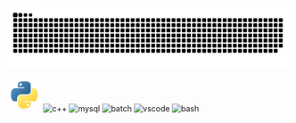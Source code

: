 <picture>
  <source
    media="(prefers-color-scheme: dark)"
    srcset="https://raw.githubusercontent.com/platane/snk/output/github-contribution-grid-snake-dark.svg"
  />
  <source
    media="(prefers-color-scheme: light)"
    srcset="https://raw.githubusercontent.com/platane/snk/output/github-contribution-grid-snake.svg"
  />
  <img
    alt="github contribution grid snake animation"
    src="https://raw.githubusercontent.com/platane/snk/output/github-contribution-grid-snake.svg"
  />
</picture>
<p align="left"> 
    <img src="https://raw.githubusercontent.com/devicons/devicon/master/icons/python/python-original.svg" alt="python" width="60" height="60"/> 
      <img src="https://cdn.worldvectorlogo.com/logos/c.svg" alt="c++" width="60" height="60"/> 
        <img src="https://www.vectorlogo.zone/logos/mysql/mysql-official.svg" alt="mysql" width="60" height="60"/> 
            <img src="https://www.svgrepo.com/show/375549/batch.svg" alt="batch" width="60" height="60"/> 
              <img src="https://www.svgrepo.com/show/342347/visual-studio-code.svg" alt="vscode" width="60" height="60"/> 
                <img src="https://www.svgrepo.com/show/353478/bash-icon.svg" alt="bash" width="30" height="30"/> 


</p>
